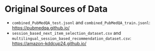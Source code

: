 # Original Sources of Data

- `combined_PubMedQA_test.jsonl` and `combined_PubMedQA_train.jsonl`: https://pubmedqa.github.io/
- `session_based_next_item_selection_dataset.csv` and `multilingual_session_based_recommendation_dataset.csv`: https://amazon-kddcup24.github.io/